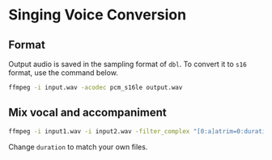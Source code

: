 # Singing Voice Conversion


## Format

Output audio is saved in the sampling format of `dbl`. To convert it to `s16` format, use the command below.

```bash
ffmpeg -i input.wav -acodec pcm_s16le output.wav
```

## Mix vocal and accompaniment

```bash
ffmpeg -i input1.wav -i input2.wav -filter_complex "[0:a]atrim=0:duration=287[a1]; [1:a]atrim=0:duration=287[a2]; [a1][a2]amix=inputs=2:duration=first:dropout_transition=2[out]" -map "[out]" output.wav
```

Change `duration` to match your own files.

